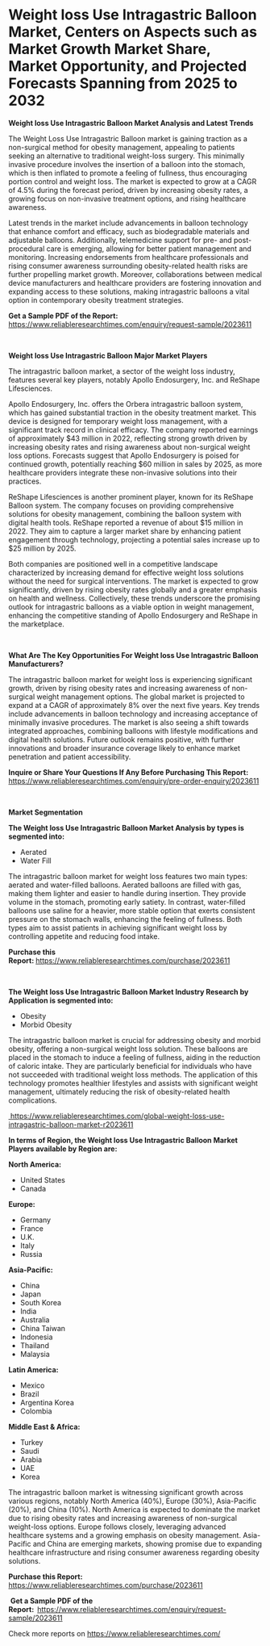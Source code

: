 <p><h1>Weight loss Use Intragastric Balloon Market, Centers on Aspects such as Market Growth Market Share, Market Opportunity, and Projected Forecasts Spanning from 2025 to 2032</h1></p><p><strong>Weight loss Use Intragastric Balloon Market Analysis and Latest Trends</strong></p>
<p><p>The Weight Loss Use Intragastric Balloon market is gaining traction as a non-surgical method for obesity management, appealing to patients seeking an alternative to traditional weight-loss surgery. This minimally invasive procedure involves the insertion of a balloon into the stomach, which is then inflated to promote a feeling of fullness, thus encouraging portion control and weight loss. The market is expected to grow at a CAGR of 4.5% during the forecast period, driven by increasing obesity rates, a growing focus on non-invasive treatment options, and rising healthcare awareness.</p><p>Latest trends in the market include advancements in balloon technology that enhance comfort and efficacy, such as biodegradable materials and adjustable balloons. Additionally, telemedicine support for pre- and post-procedural care is emerging, allowing for better patient management and monitoring. Increasing endorsements from healthcare professionals and rising consumer awareness surrounding obesity-related health risks are further propelling market growth. Moreover, collaborations between medical device manufacturers and healthcare providers are fostering innovation and expanding access to these solutions, making intragastric balloons a vital option in contemporary obesity treatment strategies.</p></p>
<p><strong>Get a Sample PDF of the Report:&nbsp;</strong> <a href="https://www.reliableresearchtimes.com/enquiry/request-sample/2023611?utm_campaign=3556&utm_medium=2&utm_source=Github&utm_content=ia&utm_term=29032025&utm_id=weight-loss-use-intragastric-balloon">https://www.reliableresearchtimes.com/enquiry/request-sample/2023611</a></p>
<p>&nbsp;</p>
<p><strong>Weight loss Use Intragastric Balloon Major Market Players</strong></p>
<p><p>The intragastric balloon market, a sector of the weight loss industry, features several key players, notably Apollo Endosurgery, Inc. and ReShape Lifesciences. </p><p>Apollo Endosurgery, Inc. offers the Orbera intragastric balloon system, which has gained substantial traction in the obesity treatment market. This device is designed for temporary weight loss management, with a significant track record in clinical efficacy. The company reported earnings of approximately $43 million in 2022, reflecting strong growth driven by increasing obesity rates and rising awareness about non-surgical weight loss options. Forecasts suggest that Apollo Endosurgery is poised for continued growth, potentially reaching $60 million in sales by 2025, as more healthcare providers integrate these non-invasive solutions into their practices.</p><p>ReShape Lifesciences is another prominent player, known for its ReShape Balloon system. The company focuses on providing comprehensive solutions for obesity management, combining the balloon system with digital health tools. ReShape reported a revenue of about $15 million in 2022. They aim to capture a larger market share by enhancing patient engagement through technology, projecting a potential sales increase up to $25 million by 2025. </p><p>Both companies are positioned well in a competitive landscape characterized by increasing demand for effective weight loss solutions without the need for surgical interventions. The market is expected to grow significantly, driven by rising obesity rates globally and a greater emphasis on health and wellness. Collectively, these trends underscore the promising outlook for intragastric balloons as a viable option in weight management, enhancing the competitive standing of Apollo Endosurgery and ReShape in the marketplace.</p></p>
<p>&nbsp;</p>
<p><strong>What Are The Key Opportunities For Weight loss Use Intragastric Balloon Manufacturers?</strong></p>
<p><p>The intragastric balloon market for weight loss is experiencing significant growth, driven by rising obesity rates and increasing awareness of non-surgical weight management options. The global market is projected to expand at a CAGR of approximately 8% over the next five years. Key trends include advancements in balloon technology and increasing acceptance of minimally invasive procedures. The market is also seeing a shift towards integrated approaches, combining balloons with lifestyle modifications and digital health solutions. Future outlook remains positive, with further innovations and broader insurance coverage likely to enhance market penetration and patient accessibility.</p></p>
<p><strong>Inquire or Share Your Questions If Any Before Purchasing This Report:</strong> <a href="https://www.reliableresearchtimes.com/enquiry/pre-order-enquiry/2023611?utm_campaign=3556&utm_medium=2&utm_source=Github&utm_content=ia&utm_term=29032025&utm_id=weight-loss-use-intragastric-balloon">https://www.reliableresearchtimes.com/enquiry/pre-order-enquiry/2023611</a></p>
<p>&nbsp;</p>
<p><strong>Market Segmentation</strong></p>
<p><strong>The Weight loss Use Intragastric Balloon Market Analysis by types is segmented into:</strong></p>
<p><ul><li>Aerated</li><li>Water Fill</li></ul></p>
<p><p>The intragastric balloon market for weight loss features two main types: aerated and water-filled balloons. Aerated balloons are filled with gas, making them lighter and easier to handle during insertion. They provide volume in the stomach, promoting early satiety. In contrast, water-filled balloons use saline for a heavier, more stable option that exerts consistent pressure on the stomach walls, enhancing the feeling of fullness. Both types aim to assist patients in achieving significant weight loss by controlling appetite and reducing food intake.</p></p>
<p><strong>Purchase this Report:&nbsp;</strong><a href="https://www.reliableresearchtimes.com/purchase/2023611?utm_campaign=3556&utm_medium=2&utm_source=Github&utm_content=ia&utm_term=29032025&utm_id=weight-loss-use-intragastric-balloon">https://www.reliableresearchtimes.com/purchase/2023611</a></p>
<p>&nbsp;</p>
<p><strong>The Weight loss Use Intragastric Balloon Market Industry Research by Application is segmented into:</strong></p>
<p><ul><li>Obesity</li><li>Morbid Obesity</li></ul></p>
<p><p>The intragastric balloon market is crucial for addressing obesity and morbid obesity, offering a non-surgical weight loss solution. These balloons are placed in the stomach to induce a feeling of fullness, aiding in the reduction of caloric intake. They are particularly beneficial for individuals who have not succeeded with traditional weight loss methods. The application of this technology promotes healthier lifestyles and assists with significant weight management, ultimately reducing the risk of obesity-related health complications.</p></p>
<p><a href="https://www.reliableresearchtimes.com/global-weight-loss-use-intragastric-balloon-market-r2023611?utm_campaign=3556&utm_medium=2&utm_source=Github&utm_content=ia&utm_term=29032025&utm_id=weight-loss-use-intragastric-balloon">&nbsp;https://www.reliableresearchtimes.com/global-weight-loss-use-intragastric-balloon-market-r2023611</a></p>
<p><strong>In terms of Region, the Weight loss Use Intragastric Balloon Market Players available by Region are:</strong></p>
<p>
    <p> <strong> North America: </strong>
        <ul>
            <li>United States</li>
            <li>Canada</li>
        </ul>
        </p> 
    <p> <strong> Europe: </strong>
        <ul>
            <li>Germany</li>
            <li>France</li>
            <li>U.K.</li>
            <li>Italy</li>
            <li>Russia</li>
        </ul>
        </p> 
    <p> <strong> Asia-Pacific: </strong>
        <ul>
            <li>China</li>
            <li>Japan</li>
            <li>South Korea</li>
            <li>India</li>
            <li>Australia</li>
            <li>China Taiwan</li>
            <li>Indonesia</li>
            <li>Thailand</li>
            <li>Malaysia</li>
        </ul>
        </p> 
    <p> <strong> Latin America: </strong>
        <ul>
            <li>Mexico</li>
            <li>Brazil</li>
            <li>Argentina Korea</li>
            <li>Colombia</li>
        </ul>
        </p> 
    <p> <strong> Middle East & Africa: </strong>
        <ul>
            <li>Turkey</li>
            <li>Saudi</li>
            <li>Arabia</li>
            <li>UAE</li>
            <li>Korea</li>
        </ul>
    </p>
    </p>
<p><p>The intragastric balloon market is witnessing significant growth across various regions, notably North America (40%), Europe (30%), Asia-Pacific (20%), and China (10%). North America is expected to dominate the market due to rising obesity rates and increasing awareness of non-surgical weight-loss options. Europe follows closely, leveraging advanced healthcare systems and a growing emphasis on obesity management. Asia-Pacific and China are emerging markets, showing promise due to expanding healthcare infrastructure and rising consumer awareness regarding obesity solutions.</p></p>
<p><strong>Purchase this Report: </strong><a href="https://www.reliableresearchtimes.com/purchase/2023611?utm_campaign=3556&utm_medium=2&utm_source=Github&utm_content=ia&utm_term=29032025&utm_id=weight-loss-use-intragastric-balloon">https://www.reliableresearchtimes.com/purchase/2023611</a></p>
<p>&nbsp;<strong>Get a Sample PDF of the Report:&nbsp;&nbsp;</strong><a href="https://www.reliableresearchtimes.com/enquiry/request-sample/2023611?utm_campaign=3556&utm_medium=2&utm_source=Github&utm_content=ia&utm_term=29032025&utm_id=weight-loss-use-intragastric-balloon">https://www.reliableresearchtimes.com/enquiry/request-sample/2023611</a></p>
<p><strong></strong></p>
<p>Check more reports on <a href="https://www.reliableresearchtimes.com/?utm_campaign=3556&utm_medium=2&utm_source=Github&utm_content=ia&utm_term=29032025&utm_id=weight-loss-use-intragastric-balloon">https://www.reliableresearchtimes.com/</a></p>
